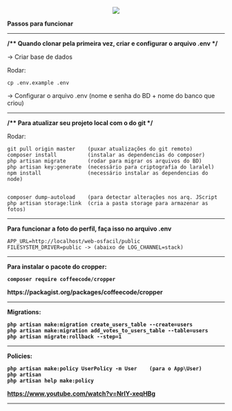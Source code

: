 <a href="http://localhost/web-osfacil/public/admin/home"></a>

<p align="center"><img src="https://laravel.com/assets/img/components/logo-laravel.svg"></p>

<b>Passos para funcionar</b>
<hr>
<b> /** Quando clonar pela primeira vez, criar e configurar o arquivo .env */ </b>
<br>
<p> -> Criar base de dados </p>
<p> Rodar: </p>

    cp .env.example .env
 
-> Configurar o arquivo .env (nome e senha do BD + nome do banco que criou)
   
<hr>

<b> /** Para atualizar seu projeto local com o do git */ </b>

<p> Rodar: </p>

    git pull origin master    (puxar atualizações do git remoto)
    composer install          (instalar as dependencias do composer)
    php artisan migrate       (rodar para migrar os arquivos do BD) 
    php artisan key:generate  (necessário para criptografia do laralel)
    npm install               (necessário instalar as dependencias do node)  
    
    
    composer dump-autoload    (para detectar alterações nos arq. JScript
    php artisan storage:link  (cria a pasta storage para armazenar as fotos)

  <hr>

<b> Para funcionar a foto do perfil, faça isso no arquivo .env </b>

    APP_URL=http://localhost/web-osfacil/public
    FILESYSTEM_DRIVER=public -> (abaixo de LOG_CHANNEL=stack)

<hr>
<b> Para instalar o pacote do cropper:

    composer require coffeecode/cropper

    
<p> https://packagist.org/packages/coffeecode/cropper </p>

<hr>
<b> Migrations: </b>
    
    php artisan make:migration create_users_table --create=users
    php artisan make:migration add_votes_to_users_table --table=users
    php artisan migrate:rollback --step=1

<hr>
<b> Policies: </b>

    php artisan make:policy UserPolicy -m User    (para o App\User)
    php artisan
    php artisan help make:policy
https://www.youtube.com/watch?v=NrlY-xeqHBg
<hr> 
